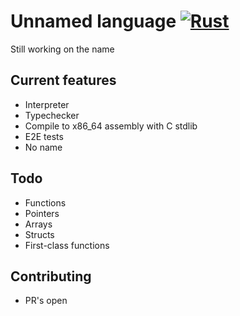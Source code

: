 # Unnamed language [![Rust](https://github.com/Veikkosuhonen/compiler/actions/workflows/ci.yml/badge.svg?branch=master)](https://github.com/Veikkosuhonen/compiler/actions/workflows/ci.yml)
Still working on the name

## Current features

- Interpreter
- Typechecker
- Compile to x86_64 assembly with C stdlib
- E2E tests
- No name

## Todo

- Functions
- Pointers
- Arrays
- Structs
- First-class functions

## Contributing

- PR's open
